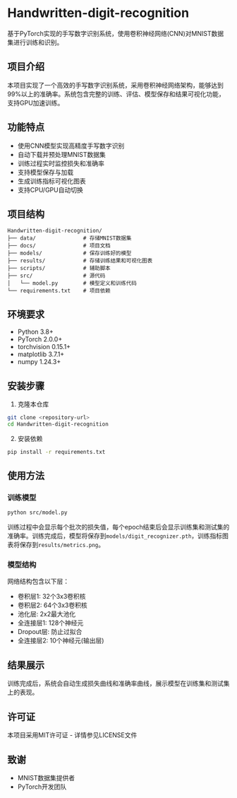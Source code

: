 # Handwritten-digit-recognition

基于PyTorch实现的手写数字识别系统，使用卷积神经网络(CNN)对MNIST数据集进行训练和识别。

## 项目介绍

本项目实现了一个高效的手写数字识别系统，采用卷积神经网络架构，能够达到99%以上的准确率。系统包含完整的训练、评估、模型保存和结果可视化功能，支持GPU加速训练。

## 功能特点

- 使用CNN模型实现高精度手写数字识别
- 自动下载并预处理MNIST数据集
- 训练过程实时监控损失和准确率
- 支持模型保存与加载
- 生成训练指标可视化图表
- 支持CPU/GPU自动切换

## 项目结构

```
Handwritten-digit-recognition/
├── data/               # 存储MNIST数据集
├── docs/               # 项目文档
├── models/             # 保存训练好的模型
├── results/            # 存储训练结果和可视化图表
├── scripts/            # 辅助脚本
├── src/                # 源代码
│   └── model.py        # 模型定义和训练代码
└── requirements.txt    # 项目依赖
```

## 环境要求

- Python 3.8+
- PyTorch 2.0.0+
- torchvision 0.15.1+
- matplotlib 3.7.1+
- numpy 1.24.3+

## 安装步骤

1. 克隆本仓库
```bash
git clone <repository-url>
cd Handwritten-digit-recognition
```

2. 安装依赖
```bash
pip install -r requirements.txt
```

## 使用方法

### 训练模型
```bash
python src/model.py
```

训练过程中会显示每个批次的损失值，每个epoch结束后会显示训练集和测试集的准确率。训练完成后，模型将保存到`models/digit_recognizer.pth`，训练指标图表将保存到`results/metrics.png`。

### 模型结构

网络结构包含以下层：
- 卷积层1: 32个3x3卷积核
- 卷积层2: 64个3x3卷积核
- 池化层: 2x2最大池化
- 全连接层1: 128个神经元
- Dropout层: 防止过拟合
- 全连接层2: 10个神经元(输出层)

## 结果展示

训练完成后，系统会自动生成损失曲线和准确率曲线，展示模型在训练集和测试集上的表现。

## 许可证

本项目采用MIT许可证 - 详情参见LICENSE文件

## 致谢

- MNIST数据集提供者
- PyTorch开发团队